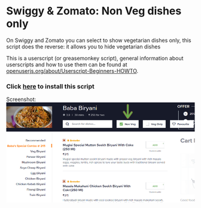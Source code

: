 # Swiggy & Zomato: Non Veg dishes only

On Swiggy and Zomato you can select to show vegetarian dishes only, this script does the reverse: it allows you to hide vegetarian dishes

This is a userscript (or greasemonkey script), general information about userscripts and how to use them can be found at [openuserjs.org/about/Userscript-Beginners-HOWTO](https://openuserjs.org/about/Userscript-Beginners-HOWTO).

### Click [here](https://greasyfork.org/scripts/425352-swiggy-zomato-non-veg-dishes-only/code/Swiggy%20%20Zomato:%20Non%20Veg%20dishes%20only.user.js) to install this script

Screenshot:
![Screenshot](screenshot.png)
